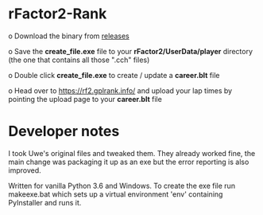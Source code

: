 # rFactor2-Rank

o Download the binary from [releases](../../releases)

o Save the **create_file.exe** file to your **rFactor2/UserData/player** directory (the one that contains all those ".cch" files)

o Double click **create_file.exe** to create / update a **career.blt** file

o Head over to https://rf2.gplrank.info/ and upload your lap times by pointing the upload page to your **career.blt** file

# Developer notes 
I took Uwe's original files and tweaked them. They already worked fine, the main change was packaging it up as an exe but the error reporting is also improved.

Written for vanilla Python 3.6 and Windows. To create the exe file run makeexe.bat which sets up a virtual environment 'env' containing PyInstaller and runs it.
